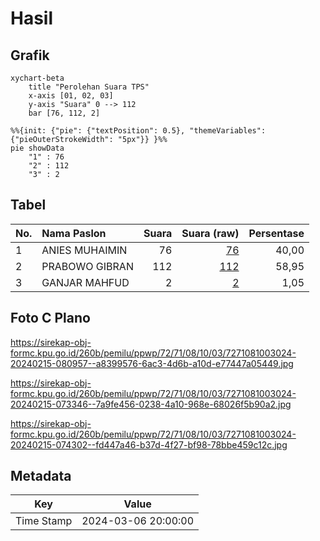# Hasil

## Grafik

```mermaid
xychart-beta
    title "Perolehan Suara TPS"
    x-axis [01, 02, 03]
    y-axis "Suara" 0 --> 112
    bar [76, 112, 2]
```

```mermaid
%%{init: {"pie": {"textPosition": 0.5}, "themeVariables": {"pieOuterStrokeWidth": "5px"}} }%%
pie showData
    "1" : 76
    "2" : 112
    "3" : 2
```

## Tabel

| No. | Nama Paslon    | Suara | Suara (raw) | Persentase |
|:--- |:-------------- | -----:| -----------:| ----------:|
| 1   | ANIES MUHAIMIN | 76    | [76][p-1]   | 40,00      |
| 2   | PRABOWO GIBRAN | 112   | [112][p-2]  | 58,95      |
| 3   | GANJAR MAHFUD  | 2     | [2][p-3]    | 1,05       |


[p-1]: https://github.com/gigit-pemilu/pemilu-2024-72-sulawesi-tengah/blob/main/pilpres/hitung-suara/sub/72-sulawesi-tengah/sub/71-kota-palu/sub/08-mantikulore/sub/1003-talise/sub/024-tps/sub/paslon-1.txt
[p-2]: https://github.com/gigit-pemilu/pemilu-2024-72-sulawesi-tengah/blob/main/pilpres/hitung-suara/sub/72-sulawesi-tengah/sub/71-kota-palu/sub/08-mantikulore/sub/1003-talise/sub/024-tps/sub/paslon-2.txt
[p-3]: https://github.com/gigit-pemilu/pemilu-2024-72-sulawesi-tengah/blob/main/pilpres/hitung-suara/sub/72-sulawesi-tengah/sub/71-kota-palu/sub/08-mantikulore/sub/1003-talise/sub/024-tps/sub/paslon-3.txt

## Foto C Plano

https://sirekap-obj-formc.kpu.go.id/260b/pemilu/ppwp/72/71/08/10/03/7271081003024-20240215-080957--a8399576-6ac3-4d6b-a10d-e77447a05449.jpg

https://sirekap-obj-formc.kpu.go.id/260b/pemilu/ppwp/72/71/08/10/03/7271081003024-20240215-073346--7a9fe456-0238-4a10-968e-68026f5b90a2.jpg

https://sirekap-obj-formc.kpu.go.id/260b/pemilu/ppwp/72/71/08/10/03/7271081003024-20240215-074302--fd447a46-b37d-4f27-bf98-78bbe459c12c.jpg


## Metadata

| Key        | Value               |
| ---------- | ------------------- |
| Time Stamp | 2024-03-06 20:00:00 |



